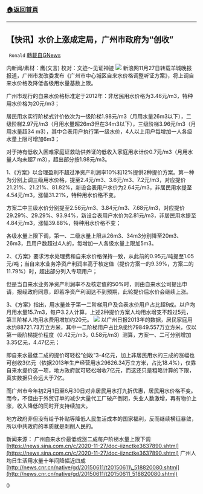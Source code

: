 ###  [:house:返回首頁](https://github.com/ourhimalayas/txt)
---

## 【快讯】水价上涨成定局，广州市政府为“创收”
` Ronald` [轉載自GNews](https://gnews.org/zh-hans/598622/)

内新闻/素材：鹰(文言) 校对：文迹～见证神迹
![](https://gnews-media-offload.s3.amazonaws.com/wp-content/uploads/2020/11/28022315/PSX_20201128_144122.jpg)
新浪网11月27日转载羊城晚报报道，广州市发改委发布《广州市中心城区自来水价格调整听证方案》，将上调自来水价格及降低各级用水量基数上限。

广州市现行的自来水价格标准定于2012年：非居民用水价格为3.46元/m3，特种用水价格为20元/m3；

居民用水实行阶梯式计价依次为一级阶梯1.98元/m3（月用水量26m3以下），二级阶梯2.97元/m3（月用水量超26m3但在34m3以下），三级阶梯3.96元/m3（月用水量超34 m3），其中合表用户执行第一级水价，4人以上用户每增加一人各级水量上限可增加6m3；

对于持有低收入困难家庭证救助供养证的低收入家庭用水计价0.7元/m3（月用水量人均未超7 m3），超出部分按1.98元/m3。

1、《方案》以合理盈利不超过净资产利润率10%和12%提供2种提价方案。第一种为分别上调三级用水价格，提至2.4元/m3、3.6元/m3、7.2元/m3，对应提价21.21%、21.21%、81.82%，新设合表用户水价为2.64元/m3，非居民用水提至4.54元/m3，涨幅31.21%，特种用水价格不变。

方案二中三级水价分别提至2.56元/m3、3.84元/m3、7.68元/m3，对应提价29.29%、29.29%、93.94%，新设合表用户水价为2.81元/m3，非居民用水提至4.84元/m3，涨幅39.88%，特种用水价格不变；

各级水量上限下调，第一、二级水量上限从26m3、34m3分别降至20m3、26m3，且用户数超过4人的，每增加一人各级水量上限加5m3。

2、《方案》要求污水处理费和自来水价格保持一致，从此前的0.95元/吨提至1.05元/吨；当自来水业务净资产利润率高于核定值（提价方案一的9.39%，方案二的11.79%）时，超出部分列入专项用户；

但是当自来水业务净资产利润率不及核定值的50%时，则由自来水公司提出申请，报经政府同意，即若净资产利润达不到预期，此轮提价后水价会继续上涨。

3、《方案》指出，用水量处于第一二阶梯用户及合表水价用户占比超9成。以户均月用水量15.7m3，每户3.2人计算，上述2种提价方案人均用水增支不超过5元，第三阶梯人均用水费用增加约20元。
![](https://gnews-media-offload.s3.amazonaws.com/wp-content/uploads/2020/11/28022335/PSX_20201128_144059.jpg)
以广州日报2013年的数据，居民家庭用水约88721.73万立方米，其中一二阶梯用户占比9成约79849.557万立方米，仅以第一级阶梯提价程度（0.42元/m3，0.58元/m3）测算，方案一、二可分别增加3.35亿元，4.47亿元；

即自来水最低二成的提价可轻松“创收”3-4亿元，加上非居民用水的三成的涨幅也可创收3亿元（依据2013年生产经营用水29626.34万立方米，占比18.4%），仅靠自来水提价这一项，地方政府就可轻松增收7亿元，而这还只是粗略计算的下限，真实数据只会远大于7亿。

而广州市今年初2月1日至6月30日对非居民用水打九折优惠，居民用水价格不变。而今，不但由于外贸订单的减少大量代工厂破产倒闭，失业人数激增，再有物价上涨，收入降低的同时开支持续加大。

地方政府非但没有给予补贴等降低人民生活成本的国家福利，反而继续横征暴敛，所以中共政府的本质就是剥削人民的。

新闻来源：
广州自来水价最低或涨二成每户阶梯水量上限下调[https://news.sina.com.cn/c/2020-11-27/doc-iiznctke3637890.shtml](https://news.sina.com.cn/c/2020-11-27/doc-iiznctke3637890.shtml)
广州人均日生活用水量十年间降幅近四成[http://news.cnr.cn/native/gd/20150611/t20150611\_518820080.shtml](http://news.cnr.cn/native/gd/20150611/t20150611_518820080.shtml)

0
